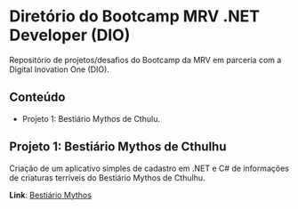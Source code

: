 # Diretório do Bootcamp MRV .NET Developer (DIO)

Repositório de projetos/desafios do Bootcamp da MRV em parceria com a Digital Inovation One (DIO).

## Conteúdo
- Projeto 1: Bestiário Mythos de Cthulu.

## Projeto 1: Bestiário Mythos de Cthulhu
Criação de um aplicativo simples de cadastro em .NET e C# de informações de criaturas terríveis do Bestiário Mythos de Cthulhu.

**Link**: [Bestiário Mythos](bestiario.mythos/)